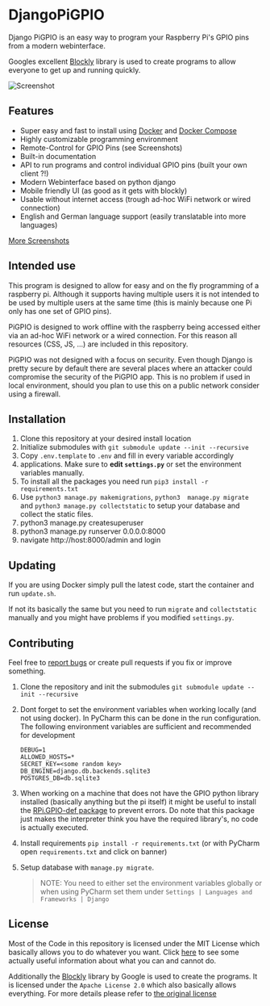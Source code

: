 # DjangoPiGPIO
Django PiGPIO is an easy way to program your Raspberry Pi's GPIO 
pins from a modern webinterface.

Googles excellent [Blockly](https://developers.google.com/blockly/) library is used to
create programs to allow everyone to get up and running quickly.

![Screenshot](https://i.imgur.com/uYmrsxz.png)

## Features
- Super easy and fast to install using [Docker](https://www.docker.com/) and 
[Docker Compose](https://docs.docker.com/compose/)
- Highly customizable programming environment
- Remote-Control for GPIO Pins (see Screenshots)
- Built-in documentation
- API to run programs and control individual GPIO pins (built your own client ?!)
- Modern Webinterface based on python django
- Mobile friendly UI (as good as it gets with blockly)
- Usable without internet access (trough ad-hoc WiFi network or wired connection)
- English and German language support (easily translatable into more languages)

[More Screenshots](https://imgur.com/gallery/DOGCdMK)

## Intended use
This program is designed to allow for easy and on the fly programming of a raspberry pi.
Although it supports having multiple users it is not intended to be used by multiple users at the
same time (this is mainly because one Pi only has one set of GPIO pins).

PiGPIO is designed to work offline with the raspberry being accessed either via an ad-hoc WiFi network 
or a wired connection. For this reason all resources (CSS, JS, ...) are included in this repository.

PiGPIO was not designed with a focus on security. Even though Django is pretty secure by default
there are several places where an attacker could compromise the security of the PiGPIO app. This is 
no problem if used in local environment, should you plan to use this on a public network consider 
using a firewall.

## Installation
1. Clone this repository at your desired install location
2. Initialize submodules with `git submodule update --init --recursive`
3. Copy `.env.template` to `.env` and fill in every variable accordingly
4. applications. Make sure to **edit `settings.py`** or set the environment variables manually.  
5. To install all the packages you need run `pip3 install -r requirements.txt`
6. Use `python3 manage.py makemigrations`, `python3  manage.py migrate` and `python3 manage.py collectstatic` to setup your database and collect the static files.
7. python3 manage.py createsuperuser 
8. python3 manage.py runserver 0.0.0.0:8000
9. navigate http://host:8000/admin and login


## Updating
If you are using Docker simply pull the latest code, start the container and run `update.sh`.

If not its basically the same but you need to run `migrate` and `collectstatic` manually and you
might have problems if you modified `settings.py`.

## Contributing
Feel free to [report bugs]() or create pull requests if you fix or improve something.

1. Clone the repository and init the submodules `git submodule update --init --recursive`
2. Dont forget to set the environment variables when working locally (and not using docker). In PyCharm this can be done in the run configuration.
    The following environment variables are sufficient and recommended for development
    ```
    DEBUG=1
    ALLOWED_HOSTS=*
    SECRET_KEY=<some random key>
    DB_ENGINE=django.db.backends.sqlite3
    POSTGRES_DB=db.sqlite3
    ```

3. When working on a machine that does not have the GPIO python library installed (basically anything but the pi itself)
   it might be useful to install the [RPi.GPIO-def package](https://github.com/Def4l71diot/RPi.GPIO-def) to prevent errors.
   Do note that this package just makes the interpreter think you have the required library's, no code is
   actually executed.
4. Install requirements `pip install -r requirements.txt` (or with PyCharm open `requirements.txt` and click on banner)
5. Setup database with `manage.py migrate`.
   > NOTE: You need to either set the environment variables globally or when using PyCharm set them under `Settings | Languages and Frameworks | Django`


## License
Most of the Code in this repository is licensed under the MIT License which basically allows you to do whatever you want.
Click [here](https://github.com/vabene1111/Django-PiGPIO/blob/master/LICENSE.md) to see some actually useful information 
about what you can and cannot do.

Additionally the [Blockly](https://developers.google.com/blockly/) library by Google is used to create the programs. It is licensed under
the `Apache License 2.0` which also basically allows everything. For more details please
refer to [the original license](https://github.com/google/blockly/blob/master/LICENSE)